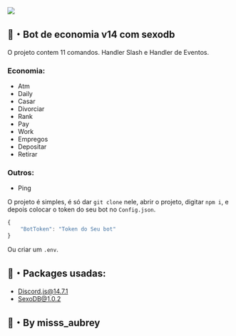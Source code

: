 ![](https://img.shields.io/badge/Node.js-43853D?style=for-the-badge&logo=node.js&logoColor=white)

## 🍭・Bot de economia v14 com sexodb
  
O projeto contem 11 comandos. Handler Slash e Handler de Eventos.
### Economia:
- Atm
- Daily
- Casar
- Divorciar
- Rank
- Pay
- Work
- Empregos
- Depositar
- Retirar

### Outros:
- Ping

O projeto é simples, é só dar `git clone` nele, abrir o projeto, digitar `npm i`, e depois colocar o token do seu bot no `Config.json`.
```js
{
    "BotToken": "Token do Seu bot"
}
````
Ou criar um `.env`.

## 🍙・Packages usadas:
- [Discord.js@14.7.1](https://www.npmjs.com/package/discord.js)
- [SexoDB@1.0.2](https://www.npmjs.com/package/sexodb)
 

## 🧪・By misss_aubrey
